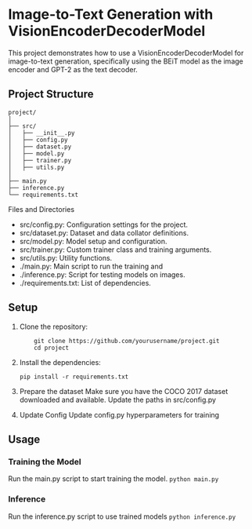 # Image-to-Text Generation with VisionEncoderDecoderModel

This project demonstrates how to use a VisionEncoderDecoderModel for image-to-text generation, specifically using the BEiT model as the image encoder and GPT-2 as the text decoder. 

## Project Structure

```plaintext
project/
│
├── src/
│   ├── __init__.py
│   ├── config.py
│   ├── dataset.py
│   ├── model.py
│   ├── trainer.py
│   ├── utils.py
│
├── main.py
├── inference.py
└── requirements.txt
```
Files and Directories
*    src/config.py: Configuration settings for the project.
*    src/dataset.py: Dataset and data collator definitions.
*    src/model.py: Model setup and configuration.
*    src/trainer.py: Custom trainer class and training arguments.
*    src/utils.py: Utility functions.
*    ./main.py: Main script to run the training and 
*    ./inference.py: Script for testing models on images.
*    ./requirements.txt: List of dependencies.


## Setup

1. Clone the repository:
    ```shell
        git clone https://github.com/yourusername/project.git
        cd project
    ```

2. Install the dependencies:
    ```
    pip install -r requirements.txt
    ```

3. Prepare the dataset
    Make sure you have the COCO 2017 dataset downloaded and available. Update the paths in src/config.py 

4. Update Config
    Update config.py hyperparameters for training

## Usage
### Training the Model
Run the main.py script to start training the model.
    ```python main.py```
### Inference

Run the inference.py script to use trained models
     ```python inference.py```
    